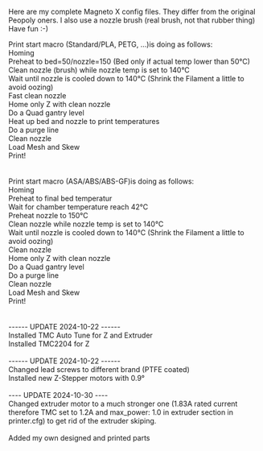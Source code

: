 Here are my complete Magneto X config files. They differ from the original Peopoly oners.
I also use a nozzle brush (real brush, not that rubber thing)
Have fun :-)

Print start macro (Standard/PLA, PETG, ...)is doing as follows:<br>
Homing<br>
Preheat to bed=50/nozzle=150 (Bed only if actual temp lower than 50°C)<br>
Clean nozzle (brush) while nozzle temp is set to 140°C<br>
Wait until nozzle is cooled down to 140°C (Shrink the Filament a little to avoid oozing)<br>
Fast clean nozzle<br>
Home only Z with clean nozzle<br>
Do a Quad gantry level<br>
Heat up bed and nozzle to print temperatures<br>
Do a purge line<br>
Clean nozzle<br>
Load Mesh and Skew<br>
Print!<br>
<br>
<br>
Print start macro (ASA/ABS/ABS-GF)is doing as follows:<br>
Homing<br>
Preheat to final bed temperatur<br>
Wait for chamber temperature reach 42°C<br>
Preheat nozzle to 150°C<br>
Clean nozzle while nozzle temp is set to 140°C<br>
Wait until nozzle is cooled down to 140°C (Shrink the Filament a little to avoid oozing)<br>
Clean nozzle<br>
Home only Z with clean nozzle<br>
Do a Quad gantry level<br>
Do a purge line<br>
Clean nozzle<br>
Load Mesh and Skew<br>
Print!<br>
<br>
<br>
------ UPDATE 2024-10-22 ------<br>
Installed TMC Auto Tune for Z and Extruder<br>
Installed TMC2204 for Z<br>
<br>
------ UPDATE 2024-10-22 ------<br>
Changed lead screws to different brand (PTFE coated)<br>
Installed new Z-Stepper motors with 0.9°<br>
<br>
---- UPDATE 2024-10-30 ----<br>
Changed extruder motor to a much stronger one (1.83A rated current therefore TMC set to 1.2A and max_power: 1.0 in extruder section in printer.cfg) to get rid of the extruder skiping. <br>
<br>
Added my own designed and printed parts<br>
